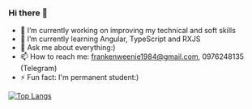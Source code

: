 ### Hi there 👋

- 🔭 I’m currently working on improving my technical and soft skills
- 🌱 I’m currently learning Angular, TypeScript and RXJS
- 💬 Ask me about everything:)
- 📫 How to reach me: frankenweenie1984@gmail.com, 0976248135 (Telegram)
- ⚡ Fun fact: I'm permanent student:)

[![Top Langs](https://github-readme-stats.vercel.app/api/top-langs/?username=vik-art&layout=compact)](https://github.com/vik-art/github-readme-stats)
